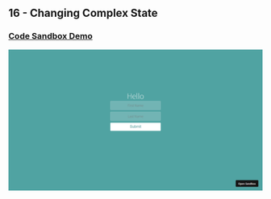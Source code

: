 ## 16 - Changing Complex State

### [Code Sandbox Demo](https://j24ydb.csb.app/)

!["Page"](./Page.png)
